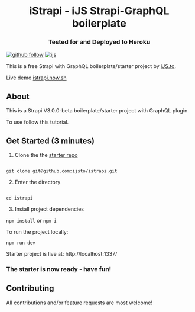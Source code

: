 <h1 align="center">iStrapi - iJS Strapi-GraphQL boilerplate</h1>
<h3 align="center">Tested for and Deployed to Heroku</h3>

[![github follow](https://img.shields.io/github/followers/ijsto?color=%23ff665a&label=Follow%20iJS.to&logo=github&style=for-the-badge)](https://github.com/ijsto)
[![ijs](https://img.shields.io/badge/learn%20code-black?&message=Courses&style=for-the-badge&label=ijs.to&colorA=FF6666&colorB=776677)](https://ijs.to)

This is a free Strapi with GraphQL boilerplate/starter project by [iJS.to](https://ijs.to).

Live demo [istrapi.now.sh](https://istrapi.now.sh/)

## About

This is a Strapi V3.0.0-beta boilerplate/starter project with GraphQL plugin.

To use follow this tutorial.

## Get Started (3 minutes)

1. Clone the the [starter repo](https://github.com/ijsto/istrapi)

```

git clone git@github.com:ijsto/istrapi.git

```

2. Enter the directory

```

cd istrapi

```

3. Install project dependencies

`npm install` or `npm i`

To run the project locally:

`npm run dev`

Starter project is live at: http://localhost:1337/

### The starter is now ready - have fun!

## Contributing

All contributions and/or feature requests are most welcome!
